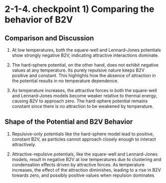 # 2-1-4. checkpoint 1) Comparing the behavior of B2V

## Comparison and Discussion
1) At low temperatures, both the square-well and Lennard-Jones potentials show strongly negative B2V, indicating attractive interactions dominate.

2) The hard-sphere potential, on the other hand, does not exhibit negative values at any temperature. Its purely repulsive nature keeps B2V positive and constant. This highlights how the absence of attraction in the potential results in no temperature dependence.

3) As temperature increases, the attractive forces in both the square-well and Lennard-Jones models become weaker relative to thermal energy, causing B2V to approach zero. The hard-sphere potential remains constant since there is no attraction to be weakened by temperature.

## Shape of the Potential and B2V Behavior
1) Repulsive-only potentials like the hard-sphere model lead to positive, constant B2V, as particles cannot approach closely enough to interact attractively.

2) Attractive-repulsive potentials, like the square-well and Lennard-Jones models, result in negative B2V at low temperatures due to clustering and condensation effects driven by attractive forces. As temperature increases, the effect of the attraction diminishes, leading to a rise in B2V towards zero, and possibly positive values when repulsion dominates